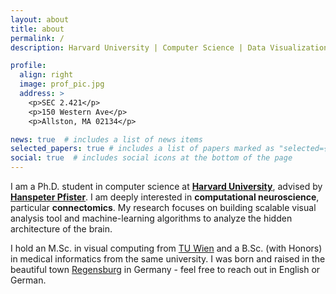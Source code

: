 ```yaml
---
layout: about
title: about
permalink: /
description: Harvard University | Computer Science | Data Visualization

profile:
  align: right
  image: prof_pic.jpg
  address: >
    <p>SEC 2.421</p>
    <p>150 Western Ave</p>
    <p>Allston, MA 02134</p>

news: true  # includes a list of news items
selected_papers: true # includes a list of papers marked as "selected={true}"
social: true  # includes social icons at the bottom of the page
---
```


I am a Ph.D. student in computer science at **[Harvard University](https://www.harvard.edu/)**, advised by **[Hanspeter Pfister](https://en.wikipedia.org/wiki/Hanspeter_Pfister)**.
I am deeply interested in **computational neuroscience**, particular **connectomics**. My research focuses on building scalable visual analysis tool and machine-learning algorithms to analyze the hidden architecture of the brain.

I hold an M.Sc. in visual computing from [TU Wien](https://www.tuwien.at/en/) and a B.Sc. (with Honors) in medical informatics from the same university.
I was born and raised in the beautiful town [Regensburg](https://en.wikipedia.org/wiki/Regensburg) in Germany - feel free to reach out in English or German.